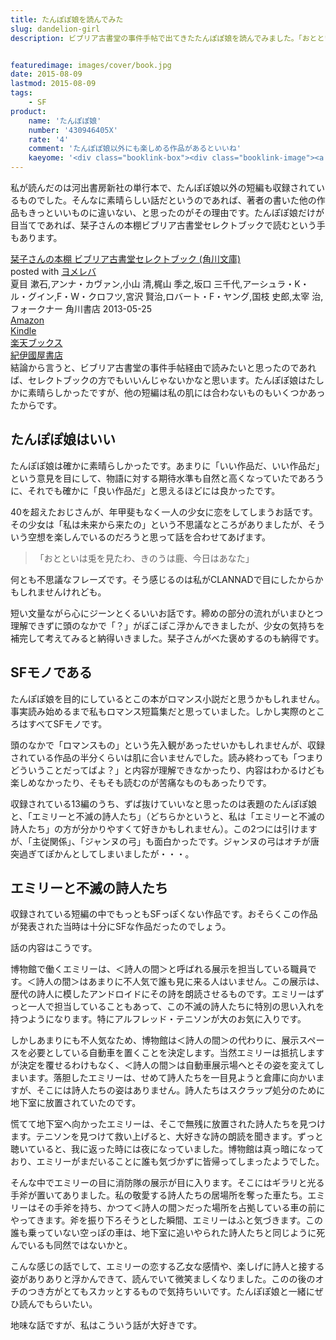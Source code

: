 ```yaml
---
title: たんぽぽ娘を読んでみた
slug: dandelion-girl
description: ビブリア古書堂の事件手帖で出てきたたんぽぽ娘を読んでみました。「おとといは兎を見たわ、きのうは鹿、今日はあなた」という特徴的なセリフが出てくる物語ですが、心が暖かくなるいいお話でした。他の短編だと、エミリーと不滅の詩人たちがよかったです。


featuredimage: images/cover/book.jpg
date: 2015-08-09
lastmod: 2015-08-09
tags: 
    - SF
product:
    name: 'たんぽぽ娘'
    number: '430946405X'
    rate: '4'
    comment: 'たんぽぽ娘以外にも楽しめる作品があるといいね'
    kaeyome: '<div class="booklink-box"><div class="booklink-image"><a href="http://www.amazon.co.jp/exec/obidos/asin/430946405X/illusionspace-22/" target="_blank" ><img src="http://ecx.images-amazon.com/images/I/51YgWJ2eWvL._SL160_.jpg" style="border: none;" /></a></div><div class="booklink-info"><div class="booklink-name"><a href="http://www.amazon.co.jp/exec/obidos/asin/430946405X/illusionspace-22/" target="_blank" >たんぽぽ娘 (河出文庫)</a><div class="booklink-powered-date">posted with <a href="http://yomereba.com" rel="nofollow" target="_blank">ヨメレバ</a></div></div><div class="booklink-detail">ロバート・F・ヤング 河出書房新社 2015-01-07    </div><div class="booklink-link2"><div class="shoplinkamazon"><a href="http://www.amazon.co.jp/exec/obidos/asin/430946405X/illusionspace-22/" target="_blank" >Amazon</a></div><div class="shoplinkkindle"><a href="http://www.amazon.co.jp/exec/obidos/ASIN/B00U7EK20C/illusionspace-22/" target="_blank" >Kindle</a></div><div class="shoplinkrakuten"><a href="http://hb.afl.rakuten.co.jp/hgc/11acbc01.369b1bf6.11acbc02.cabf9fe9/?pc=http%3A%2F%2Fbooks.rakuten.co.jp%2Frb%2F13057459%2F%3Fscid%3Daf_ich_link_urltxt%26m%3Dhttp%3A%2F%2Fm.rakuten.co.jp%2Fev%2Fbook%2F" target="_blank" >楽天ブックス</a></div>                  	  <div class="shoplinkkino"><a href="http://ck.jp.ap.valuecommerce.com/servlet/referral?sid=3085416&pid=882196163&vc_url=http%3A%2F%2Fwww.kinokuniya.co.jp%2Ff%2Fdsg-01-9784309464053" target="_blank" >紀伊國屋書店<img src="https://ad.jp.ap.valuecommerce.com/servlet/gifbanner?sid=3085416&pid=882196163" height="1" width="1" border="0"></a></div>	  	  	</div></div><div class="booklink-footer"></div></div>'
---
```


私が読んだのは河出書房新社の単行本で、たんぽぽ娘以外の短編も収録されているものでした。そんなに素晴らしい話だというのであれば、著者の書いた他の作品もきっといいものに違いない、と思ったのがその理由です。たんぽぽ娘だけが目当てであれば、栞子さんの本棚ビブリア古書堂セレクトブックで読むという手もあります。

<div class="booklink-box">
<div class="booklink-image"><a href="http://www.amazon.co.jp/exec/obidos/asin/4041008271/illusionspace-22/" target="_blank" ><img alt=""  src="http://ecx.images-amazon.com/images/I/616Sj2e36YL._SL160_.jpg" style="border: none;" /></a></div>
<div class="booklink-info">
<div class="booklink-name"><a href="http://www.amazon.co.jp/exec/obidos/asin/4041008271/illusionspace-22/" target="_blank" >栞子さんの本棚  ビブリア古書堂セレクトブック (角川文庫)</a>

<div class="booklink-powered-date">posted with <a href="http://yomereba.com" rel="nofollow" target="_blank">ヨメレバ</a></div>
</div>
<div class="booklink-detail">夏目 漱石,アンナ・カヴァン,小山 清,梶山 季之,坂口 三千代,アーシュラ・K・ル・グイン,F・W・クロフツ,宮沢 賢治,ロバート・F・ヤング,国枝 史郎,太宰 治,フォークナー 角川書店 2013-05-25    </div>
<div class="booklink-link2">
<div class="shoplinkamazon"><a href="http://www.amazon.co.jp/exec/obidos/asin/4041008271/illusionspace-22/" target="_blank" >Amazon</a></div>
<div class="shoplinkkindle"><a href="http://www.amazon.co.jp/gp/search?keywords=%9Ex%8Eq%82%B3%82%F1%82%CC%96%7B%92I%20%20%83r%83u%83%8A%83A%8C%C3%8F%91%93%B0%83Z%83%8C%83N%83g%83u%83b%83N%20%28%8Ap%90%EC%95%B6%8C%C9%29&#038;__mk_ja_JP=%83J%83%5E%83J%83i&#038;url=node%3D2275256051&#038;tag=illusionspace-22" target="_blank" >Kindle</a></div>
<div class="shoplinkrakuten"><a href="http://hb.afl.rakuten.co.jp/hgc/11acbc01.369b1bf6.11acbc02.cabf9fe9/?pc=http%3A%2F%2Fbooks.rakuten.co.jp%2Frb%2F12249439%2F%3Fscid%3Daf_ich_link_urltxt%26m%3Dhttp%3A%2F%2Fm.rakuten.co.jp%2Fev%2Fbook%2F" target="_blank" >楽天ブックス</a></div>
<div class="shoplinkkino"><a href="http://ck.jp.ap.valuecommerce.com/servlet/referral?sid=3085416&#038;pid=882196163&#038;vc_url=http%3A%2F%2Fwww.kinokuniya.co.jp%2Ff%2Fdsg-01-9784041008270" target="_blank" >紀伊國屋書店<img alt=""  src="https://ad.jp.ap.valuecommerce.com/servlet/gifbanner?sid=3085416&#038;pid=882196163" height="1" width="1"></a></div>

</div>
</div>
<div class="booklink-footer"></div>
</div>
結論から言うと、ビブリア古書堂の事件手帖経由で読みたいと思ったのであれば、セレクトブックの方でもいいんじゃないかなと思います。たんぽぽ娘はたしかに素晴らしかったですが、他の短編は私の肌には合わないものもいくつかあったからです。


## たんぽぽ娘はいい


たんぽぽ娘は確かに素晴らしかったです。あまりに「いい作品だ、いい作品だ」という意見を目にして、物語に対する期待水準も自然と高くなっていたであろうに、それでも確かに「良い作品だ」と思えるほどには良かったです。

40を超えたおじさんが、年甲斐もなく一人の少女に恋をしてしまうお話です。その少女は「私は未来から来たの」という不思議なところがありましたが、そういう空想を楽しんでいるのだろうと思って話を合わせてあげます。

<blockquote>
  「おとといは兎を見たわ、きのうは鹿、今日はあなた」

</blockquote>
何とも不思議なフレーズです。そう感じるのは私がCLANNADで目にしたからかもしれませんけれども。

短い文量ながら心にジーンとくるいいお話です。締めの部分の流れがいまひとつ理解できずに頭のなかで「？」がぽこぽこ浮かんできましたが、少女の気持ちを補完して考えてみると納得いきました。栞子さんがべた褒めするのも納得です。


## SFモノである


たんぽぽ娘を目的にしているとこの本がロマンス小説だと思うかもしれません。事実読み始めるまで私もロマンス短篇集だと思っていました。しかし実際のところはすべてSFモノです。

頭のなかで「ロマンスもの」という先入観があったせいかもしれませんが、収録されている作品の半分くらいは肌に合いませんでした。読み終わっても「つまりどういうことだってばよ？」と内容が理解できなかったり、内容はわかるけども楽しめなかったり、そもそも読むのが苦痛なものもあったりです。

収録されている13編のうち、ずば抜けていいなと思ったのは表題のたんぽぽ娘と、「エミリーと不滅の詩人たち」（どちらかというと、私は「エミリーと不滅の詩人たち」の方が分かりやすくて好きかもしれません）。この2つには引けますが、「主従関係」、「ジャンヌの弓」も面白かったです。ジャンヌの弓はオチが唐突過ぎてぽかんとしてしまいましたが・・・。


## エミリーと不滅の詩人たち


収録されている短編の中でもっともSFっぽくない作品です。おそらくこの作品が発表された当時は十分にSFな作品だったのでしょう。

話の内容はこうです。

博物館で働くエミリーは、＜詩人の間＞と呼ばれる展示を担当している職員です。＜詩人の間＞はあまりに不人気で誰も見に来る人はいません。この展示は、歴代の詩人に模したアンドロイドにその詩を朗読させるものです。エミリーはずっと一人で担当していることもあって、この不滅の詩人たちに特別の思い入れを持つようになります。特にアルフレッド・テニソンが大のお気に入りです。

しかしあまりにも不人気なため、博物館は＜詩人の間＞の代わりに、展示スペースを必要としている自動車を置くことを決定します。当然エミリーは抵抗しますが決定を覆せるわけもなく、＜詩人の間＞は自動車展示場へとその姿を変えてしまいます。落胆したエミリーは、せめて詩人たちを一目見ようと倉庫に向かいますが、そこには詩人たちの姿はありません。詩人たちはスクラップ処分のために地下室に放置されていたのです。

慌てて地下室へ向かったエミリーは、そこで無残に放置された詩人たちを見つけます。テニソンを見つけて救い上げると、大好きな詩の朗読を聞きます。ずっと聴いていると、我に返った時には夜になっていました。博物館は真っ暗になっており、エミリーがまだいることに誰も気づかずに皆帰ってしまったようでした。

そんな中でエミリーの目に消防隊の展示が目に入ります。そこにはギラリと光る手斧が置いてありました。私の敬愛する詩人たちの居場所を奪った車たち。エミリーはその手斧を持ち、かつて＜詩人の間＞だった場所を占拠している車の前にやってきます。斧を振り下ろそうとした瞬間、エミリーはふと気づきます。この誰も乗っていない空っぽの車は、地下室に追いやられた詩人たちと同じように死んでいるも同然ではないかと。

こんな感じの話でして、エミリーの恋する乙女な感情や、楽しげに詩人と接する姿がありありと浮かんできて、読んでいて微笑ましくなりました。このの後のオチのつき方がとてもスカッとするもので気持ちいいです。たんぽぽ娘と一緒にぜひ読んでもらいたい。

地味な話ですが、私はこういう話が大好きです。


  